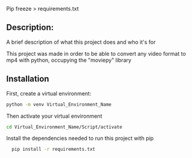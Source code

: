 Pip freeze > requirements.txt

## Description:

A brief description of what this project does and who it's for

This project was made in order to be able to convert any video format to mp4 with python, occupying the "moviepy" library

## Installation

First, create a virtual environment:


```bash
python -m venv Virtual_Environment_Name
```


Then activate your virtual environment

```bash
cd Virtual_Environment_Name/Script/activate
```

Install the dependencies needed to run this project with pip

```bash
  pip install -r requirements.txt
```
